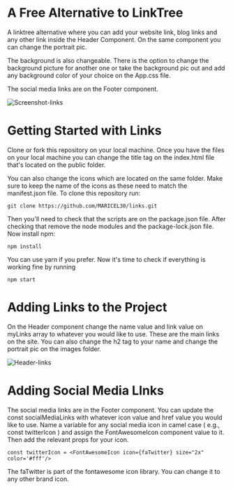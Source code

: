 # A Free Alternative to LinkTree

A linktree alternative where you can add your website link, blog links and any other link inside the Header Component. On the same component you can change the portrait pic.

The background is also changeable. There is the option to change the background picture for another one or take the background pic out and add any background color of your choice on the App.css file.

The social media links are on the Footer component.
&nbsp;


![Screenshot-links](https://user-images.githubusercontent.com/42100507/231400861-aea88837-2bb1-4ab5-9fcf-a4807ef9bbe1.jpg)


# Getting Started with Links

Clone or fork this repository on your local machine. Once you have the files on your local machine you can change the title tag on the index.html file that's located on the public folder.

You can also change the icons which are located on the same folder. Make sure to keep the name of the icons as these need to match the manifest.json file. To clone this repository run:

```git clone https://github.com/MARICEL30/links.git```

Then you'll need to check that the scripts are on the package.json file. After checking that remove the node modules and the package-lock.json file. Now install npm:

```npm install```

You can use yarn if you prefer. Now it's time to check if everything is working fine by running

```npm start```

# Adding Links to the Project

On the Header component change the name value and link value on myLinks array to whatever you would like to use. These are the main links on the site. You can also change the h2 tag to your name and change the portrait pic on the images folder.

![Header-links](https://user-images.githubusercontent.com/42100507/221696587-b3787a2a-cdbb-493d-92eb-dd0dadafbd5d.jpg)

# Adding Social Media LInks

The social media links are in the Footer component. You can update the const socialMediaLinks with whatever icon value and href value you would like to use. Name a variable for any social media icon in camel case ( e.g., const twitterIcon ) and assign the FontAwesomeIcon component value to it. Then add the relevant props for your icon.

```const twitterIcon = <FontAwesomeIcon icon={faTwitter} size="2x" color='#fff'/>```


The faTwitter is part of the fontawesome icon library. You can change it to any other brand icon.
